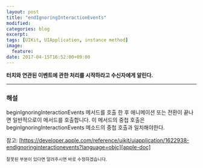 ```yaml
---
layout: post
title: "endIgnoringInteractionEvents"
modified:
categories: blog
excerpt:
tags: [UIKit, UIApplication, instance method]
image:
  feature:
date: 2017-04-15T16:52:00+09:00
---
```

**터치와 연관된 이벤트에 관한 처리를 시작하라고 수신자에게 알린다.**

----
### 해설
beginIgnoringInteractionEvents 메서드를 호출 한 후 애니메이션 또는 전환이 끝나면 일반적으로이 메서드를 호출합니다. 이 메서드의 중첩 호출은 beginIgnoringInteractionEvents 메소드의 중첩 호출과 일치해야한다.

참고: [https://developer.apple.com/reference/uikit/uiapplication/1622938-endignoringinteractionevents?language=objc][apple-doc]


<sub>잘못된 부분이 있다면 알려주시면 바로 수정하겠습니다.</sub>

[apple-doc]: https://developer.apple.com/reference/uikit/uiapplication/1622938-endignoringinteractionevents?language=objc